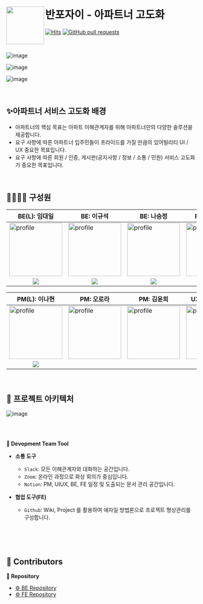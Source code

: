 # 반포자이 - 아파트너 고도화 <a href="https://fe-project-tau.vercel.app/seoul-signiel"><img src="https://github.com/Final-Project-Team6/BE_Project/assets/131642334/17b9e1be-a56b-4afd-b2ca-67fbfd366b7a" align="left" width="100"></a>

[![Hits](https://hits.seeyoufarm.com/api/count/incr/badge.svg?url=https%3A%2F%2Fgithub.com%2FFinal-Project-Team6%2FFE_Project&count_bg=%233DB7C8&title_bg=%23555555&icon=&icon_color=%23E7E7E7&title=hits&edge_flat=false)](https://hits.seeyoufarm.com)
[![GitHub pull requests](https://img.shields.io/github/issues-pr-closed/Final-Project-Team6/FE_Project.svg)](https://github.com/Final-Project-Team6/FE_Project/pulls?q=is%3Apr+is%3Aclosed)


<br/>

![image](https://github.com/Final-Project-Team6/BE_Project/assets/131642334/3a950b34-fa8c-429a-a519-94e0b29743b1)

![image](https://github.com/Final-Project-Team6/BE_Project/assets/131642334/f929ae69-a8e0-409f-be87-4df0f2512259)

![image](https://github.com/Final-Project-Team6/BE_Project/assets/131642334/ca807190-412d-4c4f-9f61-e3ee8bbf312e)


<br/>


## ✨아파트너 서비스 고도화 배경

- 아파트너의 핵심 목표는 아파트 이해관계자를 위해 아파트너만의 다양한 솔루션을 제공합니다.
- 요구 사항에 따른 아파트너 입주민들이 프라이드를 가질 만큼의 있어빌리티 UI / UX 중요한 목표입니다.
- 요구 사항에 따른 회원 / 인증, 게시판(공지사항 / 정보 / 소통 / 민원) 서비스 고도화가 중요한 목표입니다.


<br/>



##  👨‍👩‍👧‍👦  구성원

| BE(L): 임대일                                                | BE: 이규석                                                   | BE: 나승정                                                   | FE(L): 박수빈                                                | FE: 이주홍                                                   |
| ------------------------------------------------------------ | ------------------------------------------------------------ | ------------------------------------------------------------ | ------------------------------------------------------------ | ------------------------------------------------------------ |
| <a href="https://github.com/LimdaeIl"><img src="https://avatars.githubusercontent.com/u/131642334?v=4" alt="profile" width="140" height="140"></a> | <a href="https://github.com/cutegyuseok"><img src="https://avatars.githubusercontent.com/u/103543611?v=4" alt="profile" width="140" height="140"></a> | <a href="https://github.com/NaSJ93"><img src="https://avatars.githubusercontent.com/u/145634600?v=4" alt="profile" width="140" height="140"></a> | <a href="https://github.com/subinsad"><img src="https://avatars.githubusercontent.com/u/92204014?v=4" alt="profile" width="140" height="140"></a> | <a href="https://github.com/dlwnghd"><img src="https://avatars.githubusercontent.com/u/61799492?v=4" width="140" height="140"></a> |
| <div align="center"><a href="https://github.com/LimdaeIl" target="_blank"><img src="https://img.shields.io/badge/LimdaeIl-181717?style=for-the-social&logo=github&logoColor=white"/></a></div> | <div align="center"><a href="https://github.com/cutegyuseok" target="_blank"><img src="https://img.shields.io/badge/cutegyuseok-181717?style=for-the-social&logo=github&logoColor=white"/></a></div> | <div align="center"><a href="https://github.com/NaSJ93" target="_blank"><img src="https://img.shields.io/badge/NaSJ93-181717?style=for-the-social&logo=github&logoColor=white"/></a></div> | <div align="center"><a href="https://github.com/subinsad" target="_blank"><img src="https://img.shields.io/badge/subinsad-181717?style=for-the-social&logo=github&logoColor=white"/></a></div> | <div align="center"><a href="https://github.com/dlwnghd" target="_blank"><img src="https://img.shields.io/badge/dlwnghd-181717?style=for-the-social&logo=github&logoColor=white"/></a></div> |

| PM(L): 이나현                                                | PM: 오로라                                                   | PM: 김윤희                                                   | UXUI(L): 유채연                                              | UXUI: 권은비                                                 |
| ------------------------------------------------------------ | ------------------------------------------------------------ | ------------------------------------------------------------ | ------------------------------------------------------------ | ------------------------------------------------------------ |
| <a href="https://www.linkedin.com/in/nahyunlee-yeriel/"><img src="https://cdn-icons-png.flaticon.com/512/3736/3736502.png" alt="profile" width="140" height="140"> | <a href="https://notefolio.net/OGU59"><img src="https://github.com/Final-Project-Team6/BE_Project/assets/131642334/00fe414d-f3fa-4c9e-a7ac-edf6cc837774" alt="profile" width="140" height="140"> | <a href="https://notefolio.net/OGU59"><img src="https://github.com/Final-Project-Team6/BE_Project/assets/131642334/af7d2109-00a5-449e-ae9e-28a1fb13be79" alt="profile" width="140" height="140"> | <a href="https://notefolio.net/OGU59"><img src="https://github.com/Final-Project-Team6/BE_Project/assets/131642334/37167b01-8645-47e6-9e97-01b98503db6e" alt="profile" width="140" height="140"> | <a href="https://notefolio.net/mango101"><img src="https://github.com/Final-Project-Team6/BE_Project/assets/131642334/39a84c41-2f9f-46e0-a445-a30ff51a2d61" alt="profile" width="140" height="140"> |
| <div align="center"><a href="https://www.linkedin.com/in/nahyunlee-yeriel/"><img src="https://img.shields.io/badge/이_나_현-%230077B5.svg?style=for-the-socail&logo=linkedin&logoColor=white"/></a></div> |                                                              |                                                              | <div align="center"><a href="https://notefolio.net/OGU59"><img src="https://img.shields.io/badge/유_채_연-%23F7F7F7?style=for-the-badge&logo=notion&logoColor=000000"/></a></div> | <div align="center"><a href="https://notefolio.net/mango101"><img src="https://img.shields.io/badge/권_은_비-%23F7F7F7?style=for-the-badge&logo=notion&logoColor=000000"/></a></div> |

<br/>





## 🚎 프로젝트 아키텍처
![image](https://github.com/Final-Project-Team6/BE_Project/assets/131642334/05ae149e-e1ec-426f-9660-9e1543dfc9f1)

<br/>

 
<br/>

**🚀 Devopment Team Tool**
- **소통 도구**
  - `Slack`: 모든 이해관계자와 대화하는 공간입니다.
  - `Zoom`: 온라인 과정으로 화상 회의가 중심입니다.
  - `Notion`: PM, UIUX, BE, FE 일정 및 도출되는 문서 관리 공간입니다.


- **협업 도구(FE)**
  - `Github`: Wiki, Project 를 활용하여 애자일 방법론으로 프로젝트 형상관리를 구성합니다.

<br/>

<br/>

<br/>

## 🍃 Contributors
**👜 Repository**
- [⚙️ BE Repository](https://github.com/Final-Project-Team6/BE_Project)
- [⚙️ FE Repository](https://github.com/Final-Project-Team6/FE_Project)